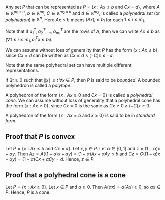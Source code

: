 Any set $P$ that can be represented as $P = \{x: Ax \le b \textrm{ and } Cx = d\}$,
where $A \in \mathbb{R}^{m_1 \times n}$, $b \in \mathbb{R}^{m_1}$,
$C \in \mathbb{R}^{m_2 \times n}$ and $d \in \mathbb{R}^{m_2}$,
is called a *polyhedral set* (or *polyhedron*) in $\mathbb{R}^n$.
Here $Ax \le b$ means $(Ax)_i \le b_i$ for each $1 \le i \le m_1$.

Note that if $a_1^T, a_2^T, \ldots, a_{m_1}^T$ are the rows of $A$,
then we can write $Ax \le b$ as $(\forall 1 \le i \le m_1, a_i^Tx \le b_i)$.

We can assume without loss of generality that $P$ has the form
$\{x: Ax \le b\}$, since $Cx = d$ can be written as $Cx \le d \wedge (-C)x \le -d$.

Note that the same polyhedral set can have multiple different representations.

If $\exists t \ge 0$ such that $\|x\| \le t$ $\forall x \in P$,
then $P$ is said to be *bounded*.
A bounded polyhedron is called a *polytope*.

A polyhedron of the form $\{x: Ax \ge 0 \textrm{ and } Cx = 0\}$ is called a *polyhedral cone*.
We can assume without loss of generality that a polyhedral cone has the form
$\{x: Ax \ge 0\}$, since $Cx = 0$ is the same as $Cx \ge 0 \wedge (-C)x \ge 0$.

A polyhedron of the form $\{x: Ax = b \textrm{ and } x \ge 0\}$
is said to be in *standard form*.

## Proof that $P$ is convex

Let $P = \{x: Ax \le b \textrm{ and } Cx = d\}$.
Let $x, y \in P$. Let $\alpha \in [0, 1]$ and $z = (1-\alpha)x + \alpha y$.
Then $Az = A((1-\alpha)x + \alpha y) = (1-\alpha)Ax + \alpha Ay \le b$
and $Cz = C((1-\alpha)x + \alpha y) = (1-\alpha)Cx + \alpha Cy = d$.
Hence, $z \in P$.

## Proof that a polyhedral cone is a cone

Let $P = \{x: Ax \ge 0\}$.
Let $x \in P$ and $\alpha \ge 0$.
Then $A(\alpha x) = \alpha(Ax) \ge 0$, so $\alpha x \in P$.
Hence, $P$ is a cone.
